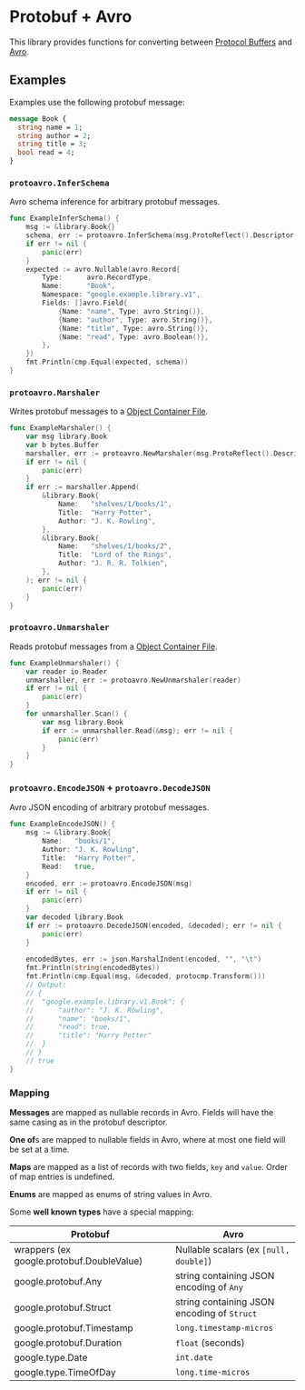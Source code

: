 # Protobuf + Avro

This library provides functions for converting between [Protocol Buffers][protobuf] and [Avro][avro].

[protobuf]: https://developers.google.com/protocol-buffers/

[avro]: https://avro.apache.org/

## Examples

Examples use the following protobuf message:
```proto
message Book {
  string name = 1;
  string author = 2;
  string title = 3;
  bool read = 4;
}
```

### `protoavro.InferSchema`

Avro schema inference for arbitrary protobuf messages.

```go
func ExampleInferSchema() {
    msg := &library.Book{}
    schema, err := protoavro.InferSchema(msg.ProtoReflect().Descriptor())
    if err != nil {
        panic(err)
    }
    expected := avro.Nullable(avro.Record{
        Type:      avro.RecordType,
        Name:      "Book",
        Namespace: "google.example.library.v1",
        Fields: []avro.Field{
            {Name: "name", Type: avro.String()},
            {Name: "author", Type: avro.String()},
            {Name: "title", Type: avro.String()},
            {Name: "read", Type: avro.Boolean()},
        },
    })
    fmt.Println(cmp.Equal(expected, schema))
}
```

### `protoavro.Marshaler`

Writes protobuf messages to a [Object Container File][ocr].

[ocr]: https://avro.apache.org/docs/current/spec.html#Object+Container+Files

```go
func ExampleMarshaler() {
    var msg library.Book
    var b bytes.Buffer
    marshaller, err := protoavro.NewMarshaler(msg.ProtoReflect().Descriptor(), &b)
    if err != nil {
        panic(err)
    }
    if err := marshaller.Append(
        &library.Book{
            Name:   "shelves/1/books/1",
            Title:  "Harry Potter",
            Author: "J. K. Rowling",
        },
        &library.Book{
            Name:   "shelves/1/books/2",
            Title:  "Lord of the Rings",
            Author: "J. R. R. Tolkien",
        },
    ); err != nil {
        panic(err)
    }
}
```

### `protoavro.Unmarshaler`

Reads protobuf messages from a [Object Container File][ocr].

[ocr]: https://avro.apache.org/docs/current/spec.html#Object+Container+Files

```go
func ExampleUnmarshaler() {
	var reader io.Reader
	unmarshaller, err := protoavro.NewUnmarshaler(reader)
	if err != nil {
		panic(err)
	}
	for unmarshaller.Scan() {
		var msg library.Book
		if err := unmarshaller.Read(&msg); err != nil {
			panic(err)
		}
	}
}
```

### `protoavro.EncodeJSON` + `protoavro.DecodeJSON`

Avro JSON encoding of arbitrary protobuf messages.

```go
func ExampleEncodeJSON() {
    msg := &library.Book{
        Name:   "books/1",
        Author: "J. K. Rowling",
        Title:  "Harry Potter",
        Read:   true,
    }
    encoded, err := protoavro.EncodeJSON(msg)
    if err != nil {
        panic(err)
    }
    var decoded library.Book
    if err := protoavro.DecodeJSON(encoded, &decoded); err != nil {
        panic(err)
    }
    
    encodedBytes, err := json.MarshalIndent(encoded, "", "\t")
    fmt.Println(string(encodedBytes))
    fmt.Println(cmp.Equal(msg, &decoded, protocmp.Transform()))
    // Output:
    // {
    //	"google.example.library.v1.Book": {
    //		"author": "J. K. Rowling",
    //		"name": "books/1",
    //		"read": true,
    //		"title": "Harry Potter"
    //	}
    // }
    // true
}
```

### Mapping

**Messages** are mapped as nullable records in Avro. Fields will have the same casing as in the protobuf descriptor.

**One of**s are mapped to nullable fields in Avro, where at most one field will be set at a time.

**Maps** are mapped as a list of records with two fields, `key` and `value`. Order of map entries is undefined.

**Enums** are mapped as enums of string values in Avro.

Some **well known types** have a special mapping:

| Protobuf                                      | Avro                                          |
| --------------------------------------------- | --------------------------------------------- |
| wrappers (ex google.protobuf.DoubleValue)     | Nullable scalars (ex `[null, double]`)        |
| google.protobuf.Any                           | string containing JSON encoding of `Any`      |
| google.protobuf.Struct                        | string containing JSON encoding of `Struct`   |
| google.protobuf.Timestamp                     | `long.timestamp-micros`                       |
| google.protobuf.Duration                      | `float` (seconds)                             |
| google.type.Date                              | `int.date`                                    |
| google.type.TimeOfDay                         | `long.time-micros`                            |
